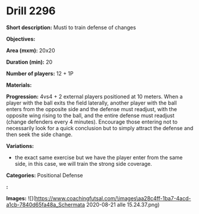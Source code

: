 # Drill 2296

**Short description:**
Musti to train defense of changes

**Objectives:**


**Area (mxm):**
20x20

**Duration (min):**
20

**Number of players:**
12 + 1P

**Materials:**


**Progression:**
4vs4 + 2 external players positioned at 10 meters. When a player with the ball exits the field laterally, another player with the ball enters from the opposite side and the defense must readjust, with the opposite wing rising to the ball, and the entire defense must readjust (change defenders every 4 minutes). Encourage those entering not to necessarily look for a quick conclusion but to simply attract the defense and then seek the side change.

**Variations:**
- the exact same exercise but we have the player enter from the same side, in this case, we will train the strong side coverage.

**Categories:**
Positional Defense

**:**


**Images:**
![](https://www.coachingfutsal.com/\images\aa28c4ff-1ba7-4acd-a1cb-7840d65fa48a_Schermata 2020-08-21 alle 15.24.37.png)

